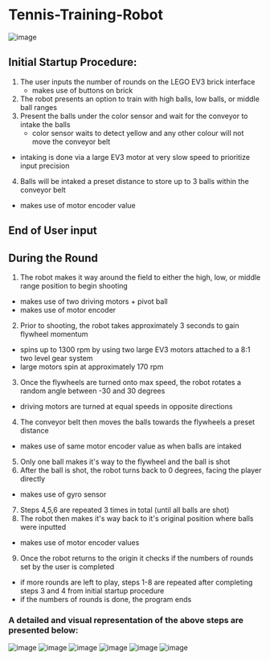 # Tennis-Training-Robot

![image](https://user-images.githubusercontent.com/75193860/212554545-9dc15de7-9da3-4b1b-ae4e-dd762f87fa13.png)


## Initial Startup Procedure:
1. The user inputs the number of rounds on the LEGO EV3 brick interface
    * makes use of buttons on brick
2. The robot presents an option to train with high balls, low balls, or middle ball ranges
3. Present the balls under the color sensor and wait for the conveyor to intake the balls
    - color sensor waits to detect yellow and any other colour will not move the conveyor belt
  - intaking is done via a large EV3 motor at very slow speed to prioritize input precision
4. Balls will be intaked a preset distance to store up to 3 balls within the conveyor belt
  - makes use of motor encoder value

End of User input
----

## During the Round
1. The robot makes it way around the field to either the high, low, or middle range position to begin shooting
  - makes use of two driving motors + pivot ball
  - makes use of motor encoder
2. Prior to shooting, the robot takes approximately 3 seconds to gain flywheel momentum
  - spins up to 1300 rpm by using two large EV3 motors attached to a 8:1 two level gear system 
  - large motors spin at approximately 170 rpm
3. Once the flywheels are turned onto max speed, the robot rotates a random angle between -30 and 30 degrees
  - driving motors are turned at equal speeds in opposite directions
4. The conveyor belt then moves the balls towards the flywheels a preset distance
  - makes use of same motor encoder value as when balls are intaked
5. Only one ball makes it's way to the flywheel and the ball is shot
6. After the ball is shot, the robot turns back to 0 degrees, facing the player directly
  - makes use of gyro sensor
7. Steps 4,5,6 are repeated 3 times in total (until all balls are shot)
8. The robot then makes it's way back to it's original position where balls were inputted
  - makes use of motor encoder values
9. Once the robot returns to the origin it checks if the numbers of rounds set by the user is completed
  - if more rounds are left to play, steps 1-8 are repeated after completing steps 3 and 4 from initial startup procedure
  - if the numbers of rounds is done, the program ends

### A detailed and visual representation of the above steps are presented below:
![image](https://user-images.githubusercontent.com/75193860/212554237-de349bd1-a4a1-44e4-92c1-4075974e2df6.png)
![image](https://user-images.githubusercontent.com/75193860/212554242-98ae1ad8-3230-44c6-859e-451e53532911.png)
![image](https://user-images.githubusercontent.com/75193860/212554248-8003fe1d-0b09-469e-b365-9206b846c6e9.png)
![image](https://user-images.githubusercontent.com/75193860/212554253-f1852c4c-3ccf-4947-bb2e-5bd8b51c94c3.png)
![image](https://user-images.githubusercontent.com/75193860/212554262-0ffc97aa-0d1d-43f3-9885-1c97d6343c1c.png)
![image](https://user-images.githubusercontent.com/75193860/212554273-13fea6d3-5f7f-49f5-b20f-5d2537b51eac.png)
